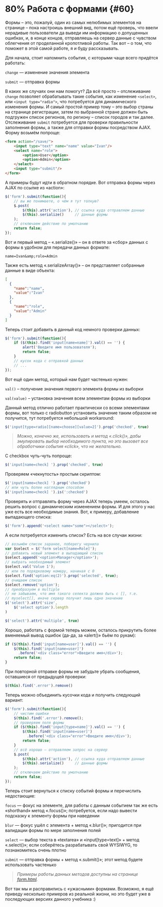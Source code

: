 # 80% Работа с формами {#60}

Формы – это, пожалуй, один из самых нелюбимых элементов на странице – пока настроишь внешний вид, потом ещё проверь, что ввели нерадивые пользователи да выведи им информацию о допущенных ошибках, и, в конце концов, отправляешь на сервер данные с чувством облегчения от проделанной кропотливой работы. Так вот – о том, что поможет в этой самой работе, я и буду рассказывать.

Для начала, стоит напомнить события, с которыми чаще всего придётся работать:

`change` — изменение значения элемента

`submit` — отправка формы

В каких же случаях они нам помогут? Да всё просто – отслеживание `change` позволяет обрабатывать такие события, как изменение `<select>`, или `<input type="radio">`, что потребуется для динамического изменения формы. И самый простой пример тому – это выбор страны на странице регистрации, затем по выбранной стране должен быть подгружен список регионов, по региону – список городов и так далее. Отслеживание `submit` потребуется для проверки правильности заполнения формы, а также для отправки формы посредством AJAX. Форму возьмём попроще:

```html
<form action="/save/">
    <input type="text" name="name" value="Ivan"/>
    <select name="role">
        <option>User</option>
        <option>Admin</option>
    </select>
    <input type="submit"/>
</form>
```

А примеры будут идти в обратном порядке. Вот отправка формы через AJAX по ссылке из «action»:

```javascript
$('form').submit(function(){
    // вы же понимаете, о чём я тут толкую?
    $.post(
        $(this).attr('action'), // ссылка куда отправляем данные
        $(this).serialize()     // данные формы
    );
    // отключаем действие по умолчанию
    return false;
});
```

Вот и первый метод – «.serialize()» – он в ответе за «сбор» данных с формы в удобном для передачи данных формате:

```
name=Ivan&amp;role=Admin
```

Также есть метод «.serializeArray()» – он представляет собранные данные в виде объекта:

```json
[
  {
    "name":"name",
    "value":"Ivan"
  },
  {
    "name":"role",
    "value":"Admin"
  }
]
```

Теперь стоит добавить в данный код немного проверки данных:

```javascript
$('form').submit(function(){
    if ($(this).find('input[name=name]').val() == '') {
        alert('Введите имя пользователя');
        return false;
    }
    // кусок кода с отправкой данных
    // ...
});
```

Вот ещё один метод, который нам будет частенько нужен:

`val()` – получение значения первого элемента формы из выборки

`val(value)` – установка значения всем элементам формы из выборки

Данный метод отлично работает практически со всеми элементами формы, вот только с radiobutton установить значение таким образом не получится, тут потребуется небольшой workaround:

```javascript
$('input[type=radio][name=choose][value=2]').prop('checked', true)
```

> _Можно, конечно же, использовать и метод «.click()», дабы эмулировать выбор необходимого пункта, но это вызовет все обработчики события «click», что не желательно._

С checkbox чуть-чуть попроще:

```javascript
$('input[name=check] ').prop('checked', true)
```

Проверяем «чекнутость» простым скриптом:

```javascript
$('input[name=check] ').prop('checked')
// или чуть более наглядным способом
$('input[name=check] ').is(':checked')
```

Проверять и отправлять форму через AJAX теперь умеем, осталось решить вопрос с динамическим изменением формы. И для этого у нас уже есть все необходимые знания. Вот, к примеру, добавление выпадающего списка:

```javascript
$('form').append('<select name="some"></select>');
```

А если потребуется изменить список? Есть на все случаи жизни:

```javascript
// возьмём список заранее, поберегу чернила
var $select = $('form select[name=Role]');
// добавить новый элемент в выпадающий список
$select.append('<option>Manager</option>');
// выбрать необходимый элемент
$select.val('Value 1');
// или по порядковому номеру, начиная с 0
$select.find('option:eq(2)').prop('selected', true);
// очищаем список
$select.remove('option');
// преобразуем в multiple
// не забываем, что имя такого селекта должно быть с [], т.е.
// myselect[], иначе сервер получит лишь одно значение
$('select').attr('size',
    $('select option').length
)

$('select').attr('multiple', true)
```

Хорошо, работать с формой теперь можем, осталось прикрутить более вменяемый вывод ошибок (да-да, за «alert()» бьём по рукам):

```javascript
if ($(this).find('input[name=user]').val() == '') {
    $(this).find('input[name=user]')
      .before('<div class="error">Введите имя</div>');
    return false;
}
```

При повторной отправке формы не забудьте убрать сообщения, оставшиеся от предыдущей проверки:

```javascript
$(this).find('.error').remove()
```

Теперь можно объединить кусочки кода и получить следующий вариант:

```javascript
$('form').submit(function(){
    // чистим ошибки
    $(this).find('.error').remove();
    // проверяем поля формы
    if ($(this).find('input[type=name]').val() == '') {
        $(this).find('input[name=user]')
          .before('<div class="error">Введите имя</div>');
        return false;
    }
    // всё хорошо – отправляем запрос на сервер
    $.post(
        $(this).attr('action'), // ссылка куда отправляем данные
        $(this).serialize()     // данные формы
    );
    // отключаем действие по умолчанию
    return false;
});
```

Теперь стоит вернуться к списку событий формы и перечислить недостающие:

`focus` — фокус на элементе, для работы с данным событием так же есть «shorthand» метод «.focus()»; потребуется, если надо вывести подсказку к элементу формы при наведении

`blur` — фокус ушёл с элемента + метод «.blur()»; пригодится при валидации формы по мере заполнения полей

`select` — выбор текста в «textarea» и «input[type=text]» + метод «.select()»; если соберётесь разрабатывать свой WYSIWYG, то познакомитесь очень плотно

`submit` — отправка формы + метод «.submit()»; этот метод будете использовать частенько

> _Примеры работы данных методов доступны на странице [form.html](http://anton.shevchuk.name/book/code/form.html)._

Вот так мы и расправились с «ужасными» формами. Возможно, я ещё приведу несколько примеров из реальной жизни, но это будет уже в последующих версиях данного учебника :)
